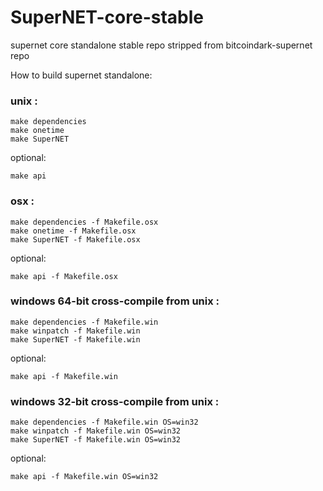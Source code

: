 # SuperNET-core-stable
supernet core standalone stable repo stripped from bitcoindark-supernet repo

How to build supernet standalone:

### unix :
```
make dependencies
make onetime
make SuperNET
```

optional:
```
make api
```

### osx :
```
make dependencies -f Makefile.osx
make onetime -f Makefile.osx
make SuperNET -f Makefile.osx
```

optional:
```
make api -f Makefile.osx
```

### windows 64-bit cross-compile from unix :
```
make dependencies -f Makefile.win
make winpatch -f Makefile.win
make SuperNET -f Makefile.win
```

optional:
```
make api -f Makefile.win
```

### windows 32-bit cross-compile from unix :
```
make dependencies -f Makefile.win OS=win32
make winpatch -f Makefile.win OS=win32
make SuperNET -f Makefile.win OS=win32
```

optional:
```
make api -f Makefile.win OS=win32
```
